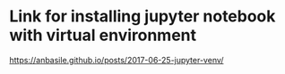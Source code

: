 # Link for installing jupyter notebook with virtual environment

https://anbasile.github.io/posts/2017-06-25-jupyter-venv/